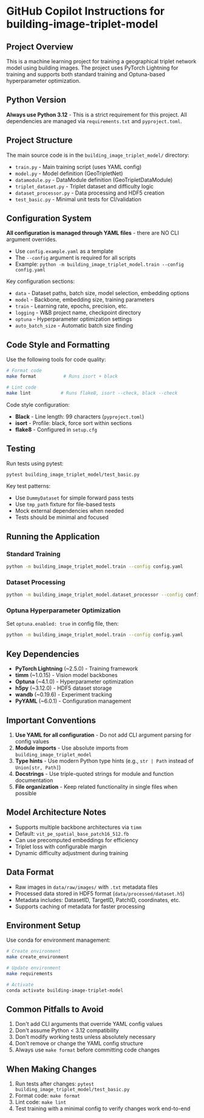 # GitHub Copilot Instructions for building-image-triplet-model

## Project Overview

This is a machine learning project for training a geographical triplet network model using building images. The project uses PyTorch Lightning for training and supports both standard training and Optuna-based hyperparameter optimization.

## Python Version

**Always use Python 3.12** - This is a strict requirement for this project. All dependencies are managed via `requirements.txt` and `pyproject.toml`.

## Project Structure

The main source code is in the `building_image_triplet_model/` directory:

- `train.py` - Main training script (uses YAML config)
- `model.py` - Model definition (GeoTripletNet)
- `datamodule.py` - DataModule definition (GeoTripletDataModule)
- `triplet_dataset.py` - Triplet dataset and difficulty logic
- `dataset_processor.py` - Data processing and HDF5 creation
- `test_basic.py` - Minimal unit tests for CI/validation

## Configuration System

**All configuration is managed through YAML files** - there are NO CLI argument overrides.

- Use `config.example.yaml` as a template
- The `--config` argument is required for all scripts
- Example: `python -m building_image_triplet_model.train --config config.yaml`

Key configuration sections:
- `data` - Dataset paths, batch size, model selection, embedding options
- `model` - Backbone, embedding size, training parameters
- `train` - Learning rate, epochs, precision, etc.
- `logging` - W&B project name, checkpoint directory
- `optuna` - Hyperparameter optimization settings
- `auto_batch_size` - Automatic batch size finding

## Code Style and Formatting

Use the following tools for code quality:

```bash
# Format code
make format          # Runs isort + black

# Lint code
make lint           # Runs flake8, isort --check, black --check
```

Code style configuration:
- **Black** - Line length: 99 characters (`pyproject.toml`)
- **isort** - Profile: black, force sort within sections
- **flake8** - Configured in `setup.cfg`

## Testing

Run tests using pytest:

```bash
pytest building_image_triplet_model/test_basic.py
```

Key test patterns:
- Use `DummyDataset` for simple forward pass tests
- Use `tmp_path` fixture for file-based tests
- Mock external dependencies when needed
- Tests should be minimal and focused

## Running the Application

### Standard Training
```bash
python -m building_image_triplet_model.train --config config.yaml
```

### Dataset Processing
```bash
python -m building_image_triplet_model.dataset_processor --config config.yaml
```

### Optuna Hyperparameter Optimization
Set `optuna.enabled: true` in config file, then:
```bash
python -m building_image_triplet_model.train --config config.yaml
```

## Key Dependencies

- **PyTorch Lightning** (~2.5.0) - Training framework
- **timm** (~1.0.15) - Vision model backbones
- **Optuna** (~4.1.0) - Hyperparameter optimization
- **h5py** (~3.12.0) - HDF5 dataset storage
- **wandb** (~0.19.6) - Experiment tracking
- **PyYAML** (~6.0.1) - Configuration management

## Important Conventions

1. **Use YAML for all configuration** - Do not add CLI argument parsing for config values
2. **Module imports** - Use absolute imports from `building_image_triplet_model`
3. **Type hints** - Use modern Python type hints (e.g., `str | Path` instead of `Union[str, Path]`)
4. **Docstrings** - Use triple-quoted strings for module and function documentation
5. **File organization** - Keep related functionality in single files when possible

## Model Architecture Notes

- Supports multiple backbone architectures via `timm`
- Default: `vit_pe_spatial_base_patch16_512.fb`
- Can use precomputed embeddings for efficiency
- Triplet loss with configurable margin
- Dynamic difficulty adjustment during training

## Data Format

- Raw images in `data/raw/images/` with `.txt` metadata files
- Processed data stored in HDF5 format (`data/processed/dataset.h5`)
- Metadata includes: DatasetID, TargetID, PatchID, coordinates, etc.
- Supports caching of metadata for faster processing

## Environment Setup

Use conda for environment management:

```bash
# Create environment
make create_environment

# Update environment
make requirements

# Activate
conda activate building-image-triplet-model
```

## Common Pitfalls to Avoid

1. Don't add CLI arguments that override YAML config values
2. Don't assume Python < 3.12 compatibility
3. Don't modify working tests unless absolutely necessary
4. Don't remove or change the YAML config structure
5. Always use `make format` before committing code changes

## When Making Changes

1. Run tests after changes: `pytest building_image_triplet_model/test_basic.py`
2. Format code: `make format`
3. Lint code: `make lint`
4. Test training with a minimal config to verify changes work end-to-end

